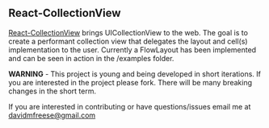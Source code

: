 ## React-CollectionView
[React-CollectionView](https://github.com/davidmfreese/React-CollectionView) brings UICollectionView to the web.  The goal is to create a performant collection view that delegates the layout and cell(s) implementation to the user.  Currently a FlowLayout has been implemented and can be seen in action in the /examples folder.

**WARNING** - This project is young and being developed in short iterations.  If you are interested in the project please fork.  There will be many breaking changes in the short term.  

If you are interested in contributing or have questions/issues email me at <davidmfreese@gmail.com>
